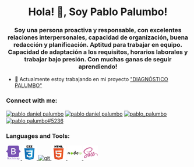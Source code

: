 <h1 align="center">Hola! 👋, Soy Pablo Palumbo!</h1>
<h3 align="center">Soy una persona proactiva y responsable, con excelentes relaciones interpersonales, capacidad de organización, buena redacción y planificación. Aptitud para trabajar en equipo. Capacidad de adaptación a los requisitos, horarios laborales y trabajar bajo presión. Con muchas ganas de seguir aprendiendo!</h3>

- 🔭 Actualmente estoy trabajando en mi proyecto ["DIAGNÓSTICO PALUMBO"](https://pablo-1991.github.io/DIAGNOSTICO_PALUMBO/)

<h3 align="left">Connect with me:</h3>
<p align="left">
<a href="https://linkedin.com/in/pablo daniel palumbo" target="blank"><img align="center" src="https://raw.githubusercontent.com/rahuldkjain/github-profile-readme-generator/master/src/images/icons/Social/linked-in-alt.svg" alt="pablo daniel palumbo" height="30" width="40" /></a>
<a href="https://fb.com/pablo daniel palumbo" target="blank"><img align="center" src="https://raw.githubusercontent.com/rahuldkjain/github-profile-readme-generator/master/src/images/icons/Social/facebook.svg" alt="pablo daniel palumbo" height="30" width="40" /></a>
<a href="https://instagram.com/pablo_palumbo" target="blank"><img align="center" src="https://raw.githubusercontent.com/rahuldkjain/github-profile-readme-generator/master/src/images/icons/Social/instagram.svg" alt="pablo_palumbo" height="30" width="40" /></a>
<a href="https://discord.gg/pablo palumbo#5236" target="blank"><img align="center" src="https://raw.githubusercontent.com/rahuldkjain/github-profile-readme-generator/master/src/images/icons/Social/discord.svg" alt="pablo palumbo#5236" height="30" width="40" /></a>
</p>

<h3 align="left">Languages and Tools:</h3>
<p align="left"> <a href="https://getbootstrap.com" target="_blank" rel="noreferrer"> <img src="https://raw.githubusercontent.com/devicons/devicon/master/icons/bootstrap/bootstrap-plain-wordmark.svg" alt="bootstrap" width="40" height="40"/> </a> <a href="https://www.w3schools.com/css/" target="_blank" rel="noreferrer"> <img src="https://raw.githubusercontent.com/devicons/devicon/master/icons/css3/css3-original-wordmark.svg" alt="css3" width="40" height="40"/> </a> <a href="https://git-scm.com/" target="_blank" rel="noreferrer"> <img src="https://www.vectorlogo.zone/logos/git-scm/git-scm-icon.svg" alt="git" width="40" height="40"/> </a> <a href="https://www.w3.org/html/" target="_blank" rel="noreferrer"> <img src="https://raw.githubusercontent.com/devicons/devicon/master/icons/html5/html5-original-wordmark.svg" alt="html5" width="40" height="40"/> </a> <a href="https://nodejs.org" target="_blank" rel="noreferrer"> <img src="https://raw.githubusercontent.com/devicons/devicon/master/icons/nodejs/nodejs-original-wordmark.svg" alt="nodejs" width="40" height="40"/> </a> <a href="https://sass-lang.com" target="_blank" rel="noreferrer"> <img src="https://raw.githubusercontent.com/devicons/devicon/master/icons/sass/sass-original.svg" alt="sass" width="40" height="40"/> </a> </p>